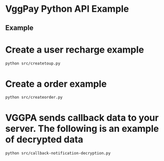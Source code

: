 # VggPay Python API Example

 
 


## Example


# Create a user recharge example
```bash
python src/createtoup.py
```

# Create a   order example
```bash
python src/createorder.py
```


# VGGPA sends callback data to your server. The following is an example of decrypted data
```bash
python src/callback-notification-decryption.py
```